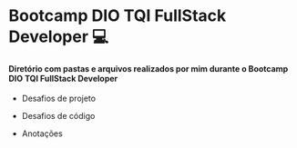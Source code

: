 # Bootcamp DIO TQI FullStack Developer :computer:

#### Diretório com pastas e arquivos realizados por mim durante o Bootcamp DIO TQI FullStack Developer

- Desafios de projeto

- Desafios de código
- Anotações

